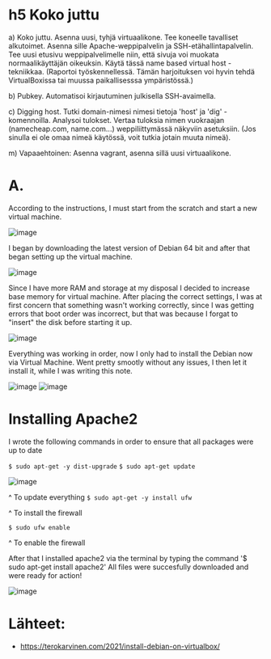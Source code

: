   # h5 Koko juttu

  a) Koko juttu. Asenna uusi, tyhjä virtuaalikone. Tee koneelle tavalliset alkutoimet. Asenna sille Apache-weppipalvelin ja SSH-etähallintapalvelin. Tee uusi etusivu weppipalvelimelle niin, että sivuja voi muokata normaalikäyttäjän oikeuksin. Käytä tässä name based virtual host -tekniikkaa. (Raportoi työskennellessä. Tämän harjoituksen voi hyvin tehdä VirtualBoxissa tai muussa paikallisesssa ympäristössä.)
  
  b) Pubkey. Automatisoi kirjautuminen julkisella SSH-avaimella.
  
  c) Digging host. Tutki domain-nimesi nimesi tietoja 'host' ja 'dig' -komennoilla. Analysoi tulokset. Vertaa tuloksia nimen vuokraajan (namecheap.com, name.com...) weppiliittymässä näkyviin asetuksiin. (Jos sinulla ei ole omaa nimeä käytössä, voit tutkia jotain muuta nimeä).
  
  m) Vapaaehtoinen: Asenna vagrant, asenna sillä uusi virtuaalikone.

  # A.

  According to the instructions, I must start from the scratch and start a new virtual machine. 

![image](https://github.com/PvtPrivacy/Fort-Private/assets/156780345/04edd988-93cc-4e8e-b9bd-2c600bc807ef)

I began by downloading the latest version of Debian 64 bit and after that began setting up the virtual machine.

![image](https://github.com/PvtPrivacy/Fort-Private/assets/156780345/2ad0e511-f1a9-4700-b04e-475f6a7a55e5)

Since I have more RAM and storage at my disposal I decided to increase base memory for virtual machine. After placing the correct settings, I was at first concern that something wasn't working correctly, since I was getting errors that boot order was incorrect, but that was because I forgat to "insert" the disk before starting it up.

![image](https://github.com/PvtPrivacy/Fort-Private/assets/156780345/fa80fb98-e40b-4528-9842-63e5febdee2e)

Everything was working in order, now I only had to install the Debian now via Virtual Machine. Went pretty smootly without any issues, I then let it install it, while I was writing this note.

![image](https://github.com/PvtPrivacy/Fort-Private/assets/156780345/1601a3dc-0717-4d3c-b3cd-3e70442b4b07)
![image](https://github.com/PvtPrivacy/Fort-Private/assets/156780345/08291124-d8c9-4519-921e-e617a0c087cb)

# Installing Apache2 

I wrote the following commands in order to ensure that all packages were up to date

`$ sudo apt-get -y dist-upgrade`
`$ sudo apt-get update`

![image](https://github.com/PvtPrivacy/Fort-Private/assets/156780345/42d5963d-df8f-42ef-8827-cd95193f882a)


^ To update everything 
`$ sudo apt-get -y install ufw`


^ To install the firewall

`$ sudo ufw enable`

^ To enable the firewall

After that I installed apache2 via the terminal by typing the command '$ sudo apt-get install apache2' All files were succesfully downloaded and were ready for action!

![image](https://github.com/PvtPrivacy/Fort-Private/assets/156780345/9ffc9847-33a7-42bd-9b15-60323767ee39)

# Lähteet:

- https://terokarvinen.com/2021/install-debian-on-virtualbox/ 
  
